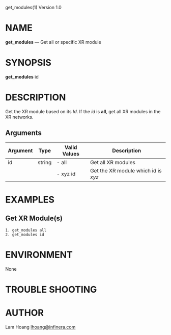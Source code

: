 get_modules(1) Version 1.0 

NAME
====

**get_modules** — Get all or specific XR module

SYNOPSIS
========

**get_modules** id 


DESCRIPTION
===========

Get the XR module based on its *Id*. If the *id* is **all**, get all XR modules in the XR networks.


Arguments
-------

| Argument         |  Type     | Valid Values      | Description                   |
|------------------|-----------|-------------------|-------------------------------|
| id         |  string   | - all             | Get all XR modules               |
|                  |           | - xyz id          | Get the XR module which id is *xyz*               |

EXAMPLES
===========

Get XR Module(s)
------
```
1. get_modules all 
2. get_modules id 
```
ENVIRONMENT
===========

None

TROUBLE SHOOTING
====



AUTHOR
======

Lam Hoang <lhoang@infinera.com>